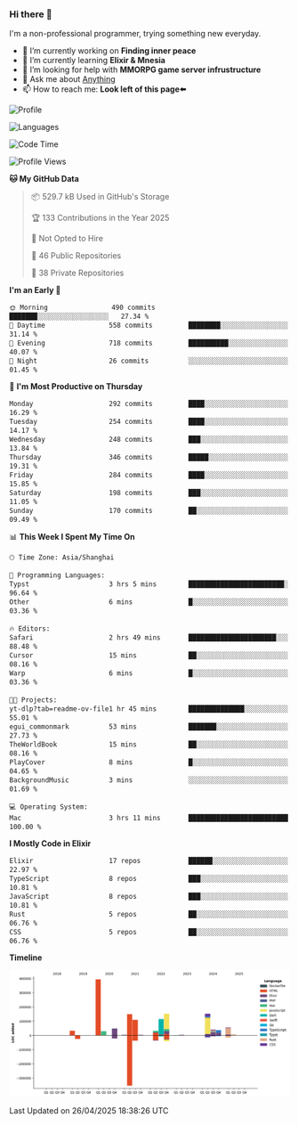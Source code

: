 ### Hi there 👋

I'm a non-professional programmer, trying something new everyday.

<!--
**dyzdyz010/dyzdyz010** is a ✨ _special_ ✨ repository because its `README.md` (this file) appears on your GitHub profile.
-->

- 🔭 I’m currently working on **Finding inner peace**
- 🌱 I’m currently learning **Elixir & Mnesia**
- 🤔 I’m looking for help with **MMORPG game server infrustructure**
- 💬 Ask me about [Anything](https://github.com/dyzdyz010/dyzdyz010/issues)
- 📫 How to reach me: **Look left of this page⬅️**

<!-- - 👯 I’m looking to collaborate on
- 😄 Pronouns: ...
- ⚡ Fun fact: ...
 -->
 
![Profile](https://github-readme-stats.vercel.app/api?username=dyzdyz010&count_private=true&show_icons=true&theme=dracula)

![Languages](https://github-readme-stats.vercel.app/api/top-langs/?username=dyzdyz010&layout=compact&theme=dracula)

<!--START_SECTION:waka-->
![Code Time](http://img.shields.io/badge/Code%20Time-1%2C936%20hrs%2057%20mins-blue)

![Profile Views](http://img.shields.io/badge/Profile%20Views-0-blue)

**🐱 My GitHub Data** 

> 📦 529.7 kB Used in GitHub's Storage 
 > 
> 🏆 133 Contributions in the Year 2025
 > 
> 🚫 Not Opted to Hire
 > 
> 📜 46 Public Repositories 
 > 
> 🔑 38 Private Repositories 
 > 
**I'm an Early 🐤** 

```text
🌞 Morning                490 commits         ███████░░░░░░░░░░░░░░░░░░   27.34 % 
🌆 Daytime                558 commits         ████████░░░░░░░░░░░░░░░░░   31.14 % 
🌃 Evening                718 commits         ██████████░░░░░░░░░░░░░░░   40.07 % 
🌙 Night                  26 commits          ░░░░░░░░░░░░░░░░░░░░░░░░░   01.45 % 
```
📅 **I'm Most Productive on Thursday** 

```text
Monday                   292 commits         ████░░░░░░░░░░░░░░░░░░░░░   16.29 % 
Tuesday                  254 commits         ████░░░░░░░░░░░░░░░░░░░░░   14.17 % 
Wednesday                248 commits         ███░░░░░░░░░░░░░░░░░░░░░░   13.84 % 
Thursday                 346 commits         █████░░░░░░░░░░░░░░░░░░░░   19.31 % 
Friday                   284 commits         ████░░░░░░░░░░░░░░░░░░░░░   15.85 % 
Saturday                 198 commits         ███░░░░░░░░░░░░░░░░░░░░░░   11.05 % 
Sunday                   170 commits         ██░░░░░░░░░░░░░░░░░░░░░░░   09.49 % 
```


📊 **This Week I Spent My Time On** 

```text
🕑︎ Time Zone: Asia/Shanghai

💬 Programming Languages: 
Typst                    3 hrs 5 mins        ████████████████████████░   96.64 % 
Other                    6 mins              █░░░░░░░░░░░░░░░░░░░░░░░░   03.36 % 

🔥 Editors: 
Safari                   2 hrs 49 mins       ██████████████████████░░░   88.48 % 
Cursor                   15 mins             ██░░░░░░░░░░░░░░░░░░░░░░░   08.16 % 
Warp                     6 mins              █░░░░░░░░░░░░░░░░░░░░░░░░   03.36 % 

🐱‍💻 Projects: 
yt-dlp?tab=readme-ov-file1 hr 45 mins        ██████████████░░░░░░░░░░░   55.01 % 
egui_commonmark          53 mins             ███████░░░░░░░░░░░░░░░░░░   27.73 % 
TheWorldBook             15 mins             ██░░░░░░░░░░░░░░░░░░░░░░░   08.16 % 
PlayCover                8 mins              █░░░░░░░░░░░░░░░░░░░░░░░░   04.65 % 
BackgroundMusic          3 mins              ░░░░░░░░░░░░░░░░░░░░░░░░░   01.69 % 

💻 Operating System: 
Mac                      3 hrs 11 mins       █████████████████████████   100.00 % 
```

**I Mostly Code in Elixir** 

```text
Elixir                   17 repos            ██████░░░░░░░░░░░░░░░░░░░   22.97 % 
TypeScript               8 repos             ███░░░░░░░░░░░░░░░░░░░░░░   10.81 % 
JavaScript               8 repos             ███░░░░░░░░░░░░░░░░░░░░░░   10.81 % 
Rust                     5 repos             ██░░░░░░░░░░░░░░░░░░░░░░░   06.76 % 
CSS                      5 repos             ██░░░░░░░░░░░░░░░░░░░░░░░   06.76 % 
```



**Timeline**

![Lines of Code chart](https://raw.githubusercontent.com/dyzdyz010/dyzdyz010/master/assets/bar_graph.png)


 Last Updated on 26/04/2025 18:38:26 UTC
<!--END_SECTION:waka-->

